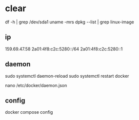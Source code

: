 # clear

df -h | grep /dev/sda1
uname -mrs
dpkg --list | grep linux-image

## ip

159.69.47.58
2a01:4f8:c2c:5280::/64
2a01:4f8:c2c:5280::1

## daemon

sudo systemctl daemon-reload
sudo systemctl restart docker

nano /etc/docker/daemon.json

## config

docker compose config

